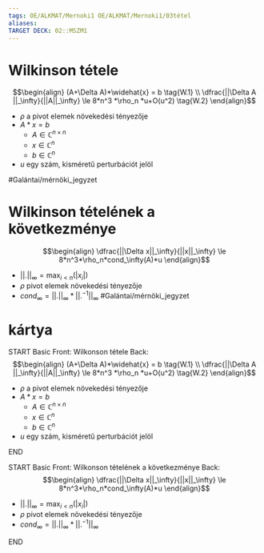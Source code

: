 ```yaml
---
tags: OE/ALKMAT/Mernoki1 OE/ALKMAT/Mernoki1/03tétel 
aliases:
TARGET DECK: 02::MSZM1
---
```

# Wilkinson tétele
$$\begin{align}
	(A+\Delta A)*\widehat{x} = b \tag{W.1} \\
	\dfrac{||\Delta A ||_\infty}{||A||_\infty} \le 8*n^3 *\rho_n *u+O(u^2) \tag{W.2}
\end{align}$$
- $\rho$ a pivot elemek növekedési tényezője
- $A*x=b$ 
	- $A \in \mathbb{C}^{n \times n}$
	- $x \in \mathbb{C}^n$
	- $b \in \mathbb{C}^n$
- $u$ egy szám, kisméretű perturbációt jelöl

#Galántai/mérnöki_jegyzet 

# Wilkinson tételének a következménye

$$\begin{align}
	\dfrac{||\Delta x||_\infty}{||x||_\infty} \le 8*n^3*\rho_n*cond_\infty(A)*u
\end{align}$$
- $||.||_\infty = \max_{i < n}(|x_i|)$
- $\rho$ pivot elemek növekedési tényezője
- $cond_\infty= ||.||_\infty *||.^{-1}||_\infty$
#Galántai/mérnöki_jegyzet 

# kártya
START
Basic
Front:
Wilkonson tétele
Back:
$$\begin{align}
	(A+\Delta A)*\widehat{x} = b \tag{W.1} \\
	\dfrac{||\Delta A ||_\infty}{||A||_\infty} \le 8*n^3 *\rho_n *u+O(u^2) \tag{W.2}
\end{align}$$
- $\rho$ a pivot elemek növekedési tényezője
- $A*x=b$ 
	- $A \in \mathbb{C}^{n \times n}$
	- $x \in \mathbb{C}^n$
	- $b \in \mathbb{C}^n$
- $u$ egy szám, kisméretű perturbációt jelöl
<!--ID: 1686748005619-->
END

START
Basic
Front:
Wilkonson tételének a következménye
Back:
$$\begin{align}
	\dfrac{||\Delta x||_\infty}{||x||_\infty} \le 8*n^3*\rho_n*cond_\infty(A)*u
\end{align}$$
- $||.||_\infty = \max_{i < n}(|x_i|)$
- $\rho$ pivot elemek növekedési tényezője
- $cond_\infty= ||.||_\infty *||.^{-1}||_\infty$
<!--ID: 1686748005628-->
END
